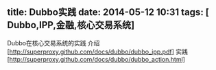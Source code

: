 title: Dubbo实践
date: 2014-05-12 10:31
tags: [ Dubbo,IPP,金融,核心交易系统]
---
Dubbo在核心交易系统的实践
介绍 [http://superproxy.github.com/docs/dubbo/dubbo_ipp.pdf]
实践 [http://superproxy.github.com/docs/dubbo/dubbo_action.html]
